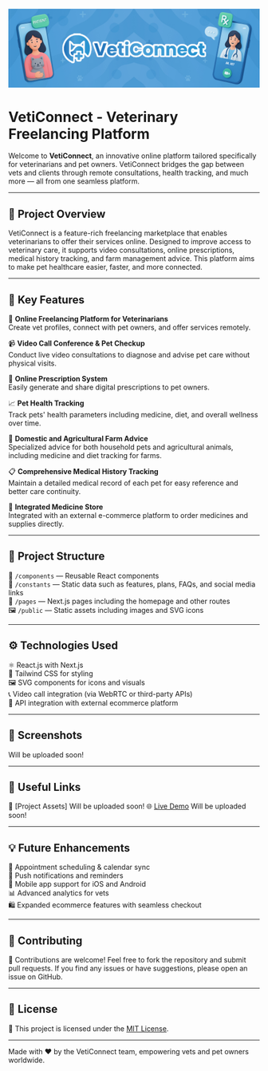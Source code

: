 ![VetiConnect Banner](https://raw.githubusercontent.com/thecloudwalkerx/VetiConnect/main/Banner.png)

# VetiConnect - Veterinary Freelancing Platform

Welcome to **VetiConnect**, an innovative online platform tailored specifically for veterinarians and pet owners. VetiConnect bridges the gap between vets and clients through remote consultations, health tracking, and much more — all from one seamless platform.

---

## 🚀 Project Overview

VetiConnect is a feature-rich freelancing marketplace that enables veterinarians to offer their services online. Designed to improve access to veterinary care, it supports video consultations, online prescriptions, medical history tracking, and farm management advice. This platform aims to make pet healthcare easier, faster, and more connected.

---

## 🌟 Key Features

🐾 **Online Freelancing Platform for Veterinarians**  
Create vet profiles, connect with pet owners, and offer services remotely.

📹 **Video Call Conference & Pet Checkup**  
Conduct live video consultations to diagnose and advise pet care without physical visits.

💊 **Online Prescription System**  
Easily generate and share digital prescriptions to pet owners.

📈 **Pet Health Tracking**  
Track pets' health parameters including medicine, diet, and overall wellness over time.

🌾 **Domestic and Agricultural Farm Advice**  
Specialized advice for both household pets and agricultural animals, including medicine and diet tracking for farms.

📋 **Comprehensive Medical History Tracking**  
Maintain a detailed medical record of each pet for easy reference and better care continuity.

🛒 **Integrated Medicine Store**  
Integrated with an external e-commerce platform to order medicines and supplies directly.

---

## 📂 Project Structure

🧩 `/components` — Reusable React components  
📑 `/constants` — Static data such as features, plans, FAQs, and social media links  
📄 `/pages` — Next.js pages including the homepage and other routes  
🖼️ `/public` — Static assets including images and SVG icons  

---

## ⚙️ Technologies Used

⚛️ React.js with Next.js  
🎨 Tailwind CSS for styling  
🖼️ SVG components for icons and visuals  
📞 Video call integration (via WebRTC or third-party APIs)  
🔗 API integration with external ecommerce platform  

---

## 📸 Screenshots

Will be uploaded soon!

---

## 🔗 Useful Links

🔗 [Project Assets] Will be uploaded soon!
🌐 [Live Demo](#) Will be uploaded soon!

---

## 💡 Future Enhancements

📅 Appointment scheduling & calendar sync  
🔔 Push notifications and reminders  
📱 Mobile app support for iOS and Android  
📊 Advanced analytics for vets  
🛍️ Expanded ecommerce features with seamless checkout  

---

## 🤝 Contributing

🤗 Contributions are welcome! Feel free to fork the repository and submit pull requests. If you find any issues or have suggestions, please open an issue on GitHub.

---

## 📜 License

📄 This project is licensed under the [MIT License](LICENSE).

---

Made with ❤️ by the VetiConnect team, empowering vets and pet owners worldwide.
